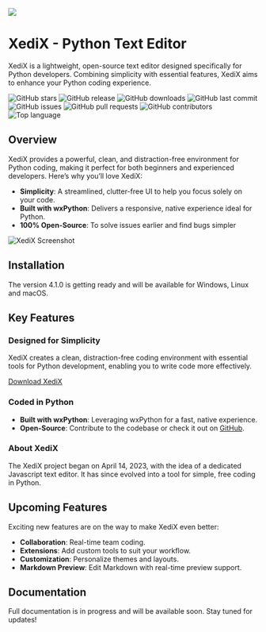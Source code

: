 ![](https://github.com/mostypc123/XediX/blob/main/XediX%20main%20image%20dark.png?raw=true)
# XediX - Python Text Editor

XediX is a lightweight, open-source text editor designed specifically for Python developers. Combining simplicity with essential features, XediX aims to enhance your Python coding experience.

![GitHub stars](https://img.shields.io/github/stars/mostypc123/XediX?style=flat-square)
![GitHub release](https://img.shields.io/github/release/mostypc123/XediX.svg)
![GitHub downloads](https://img.shields.io/github/downloads/mostypc123/XediX/total.svg)
![GitHub last commit](https://img.shields.io/github/last-commit/mostypc123/XediX.svg)
![GitHub issues](https://img.shields.io/github/issues/mostypc123/XediX.svg)
![GitHub pull requests](https://img.shields.io/github/issues-pr/mostypc123/XediX.svg)
![GitHub contributors](https://img.shields.io/github/contributors/mostypc123/XediX.svg)
![Top language](https://img.shields.io/github/languages/top/mostypc123/XediX.svg)

## Overview

XediX provides a powerful, clean, and distraction-free environment for Python coding, making it perfect for both beginners and experienced developers. Here’s why you’ll love XediX:

- **Simplicity**: A streamlined, clutter-free UI to help you focus solely on your code.
- **Built with wxPython**: Delivers a responsive, native experience ideal for Python.
- **100% Open-Source**: To solve issues earlier and find bugs simpler

![XediX Screenshot](https://github.com/mostypc123/XediX/blob/main/image.png?raw=true)

## Installation
The version 4.1.0 is getting ready and will be available for Windows, Linux and macOS.

## Key Features

### Designed for Simplicity
XediX creates a clean, distraction-free coding environment with essential tools for Python development, enabling you to write code more effectively.

[Download XediX](https://github.com/mostypc123/XediX)

### Coded in Python
- **Built with wxPython**: Leveraging wxPython for a fast, native experience.
- **Open-Source**: Contribute to the codebase or check it out on [GitHub](https://github.com/mostypc123/XediX).

### About XediX
The XediX project began on April 14, 2023, with the idea of a dedicated Javascript text editor. It has since evolved into a tool for simple, free coding in Python.

## Upcoming Features

Exciting new features are on the way to make XediX even better:

- **Collaboration**: Real-time team coding.
- **Extensions**: Add custom tools to suit your workflow.
- **Customization**: Personalize themes and layouts.
- **Markdown Preview**: Edit Markdown with real-time preview support.

## Documentation

Full documentation is in progress and will be available soon. Stay tuned for updates!
